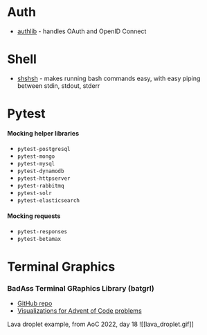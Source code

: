 # Auth
- [authlib](https://docs.authlib.org/en/latest/) - handles OAuth and OpenID Connect

# Shell
- [shshsh](https://github.com/zqqqqz2000/shshsh) - makes running bash commands easy, with easy piping between stdin, stdout, stderr 

# Pytest

#### Mocking helper libraries
- `pytest-postgresql`
- `pytest-mongo`
- `pytest-mysql`
- `pytest-dynamodb`
- `pytest-httpserver`
- `pytest-rabbitmq`
- `pytest-solr`
- `pytest-elasticsearch`
#### Mocking requests
- `pytest-responses`
- `pytest-betamax`

# Terminal Graphics
### BadAss Terminal GRaphics Library (batgrl)
- [GitHub repo](https://github.com/salt-die/batgrl)
- [Visualizations for Advent of Code problems](https://github.com/salt-die/Advent-of-Code)

Lava droplet example, from AoC 2022, day 18
![[lava_droplet.gif]]
